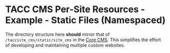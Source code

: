 # TACC CMS Per-Site Resources - Example - Static Files (Namespaced)

The directory structure here __should__ mirror that of `/taccsite_cms/static/site_cms` in the [Core CMS][core-cms-repo]. This simplifies the effort of developing and maintaining multiple custom websites.

[core-cms-repo]: https://gitlab.tacc.utexas.edu/wma-cms/cms-site-template

